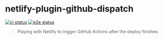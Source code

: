 # netlify-plugin-github-dispatch
[![ci status][ci image]][ci url] [![e2e status][e2e image]][ci url]
> Playing with Netlify to trigger GitHub Actions after the deploy finishes

[ci image]: https://github.com/bahmutov/netlify-plugin-github-dispatch/workflows/ci/badge.svg?branch=main
[e2e image]: https://github.com/bahmutov/netlify-plugin-github-dispatch/workflows/e2e/badge.svg?branch=main
[ci url]: https://github.com/bahmutov/netlify-plugin-github-dispatch/actions
